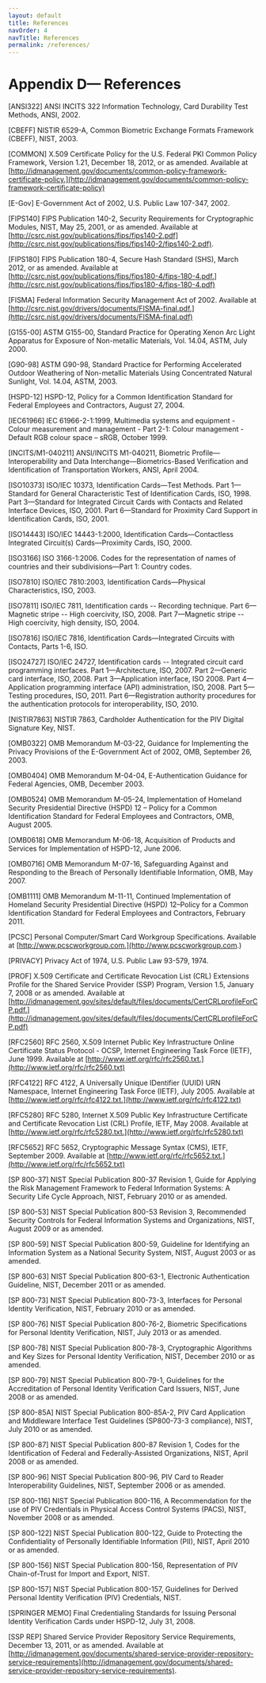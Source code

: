 ```yaml
---
layout: default
title: References
navOrder: 4
navTitle: References
permalink: /references/
---
```


# Appendix D— References

[ANSI322] ANSI INCITS 322 Information Technology, Card Durability Test Methods, ANSI,
2002.

[CBEFF] NISTIR 6529-A, Common Biometric Exchange Formats Framework (CBEFF), NIST,
2003.

[COMMON] X.509 Certificate Policy for the U.S. Federal PKI Common Policy Framework,
Version 1.21, December 18, 2012, or as amended. Available at
[http://idmanagement.gov/documents/common-policy-framework-certificate-policy.](http://idmanagement.gov/documents/common-policy-framework-certificate-policy)

[E-Gov] E-Government Act of 2002, U.S. Public Law 107-347, 2002.

[FIPS140] FIPS Publication 140-2, Security Requirements for Cryptographic Modules, NIST,
May 25, 2001, or as amended. Available at [http://csrc.nist.gov/publications/fips/fips140-2.pdf](http://csrc.nist.gov/publications/fips/fips140-2/fips140-2.pdf).

[FIPS180] FIPS Publication 180-4, Secure Hash Standard (SHS), March 2012, or as amended.
Available at [http://csrc.nist.gov/publications/fips/fips180-4/fips-180-4.pdf.](http://csrc.nist.gov/publications/fips/fips180-4/fips-180-4.pdf)

[FISMA] Federal Information Security Management Act of 2002. Available at
[http://csrc.nist.gov/drivers/documents/FISMA-final.pdf.](http://csrc.nist.gov/drivers/documents/FISMA-final.pdf)

[G155-00] ASTM G155-00, Standard Practice for Operating Xenon Arc Light Apparatus for
Exposure of Non-metallic Materials, Vol. 14.04, ASTM, July 2000.

[G90-98] ASTM G90-98, Standard Practice for Performing Accelerated Outdoor Weathering of
Non-metallic Materials Using Concentrated Natural Sunlight, Vol. 14.04, ASTM, 2003.

[HSPD-12] HSPD-12, Policy for a Common Identification Standard for Federal Employees and
Contractors, August 27, 2004.

[IEC61966] IEC 61966-2-1:1999, Multimedia systems and equipment - Colour measurement and
management - Part 2-1: Colour management - Default RGB colour space – sRGB, October 1999.

[INCITS/M1-040211] ANSI/INCITS M1-040211, Biometric Profile—Interoperability and Data
Interchange—Biometrics-Based Verification and Identification of Transportation Workers,
ANSI, April 2004.

[ISO10373] ISO/IEC 10373, Identification Cards—Test Methods. Part 1—Standard for General
Characteristic Test of Identification Cards, ISO, 1998. Part 3—Standard for Integrated Circuit
Cards with Contacts and Related Interface Devices, ISO, 2001. Part 6—Standard for Proximity
Card Support in Identification Cards, ISO, 2001.

[ISO14443] ISO/IEC 14443-1:2000, Identification Cards—Contactless Integrated Circuit(s)
Cards—Proximity Cards, ISO, 2000.

[ISO3166] ISO 3166-1:2006. Codes for the representation of names of countries and their
subdivisions—Part 1: Country codes.

[ISO7810] ISO/IEC 7810:2003, Identification Cards—Physical Characteristics, ISO, 2003.

[ISO7811] ISO/IEC 7811, Identification cards -- Recording technique. Part 6—Magnetic
stripe -- High coercivity, ISO, 2008. Part 7—Magnetic stripe -- High coercivity, high density,
ISO, 2004.

[ISO7816] ISO/IEC 7816, Identification Cards—Integrated Circuits with Contacts, Parts 1-6,
ISO.

[ISO24727] ISO/IEC 24727, Identification cards -- Integrated circuit card programming
interfaces. Part 1—Architecture, ISO, 2007. Part 2—Generic card interface, ISO, 2008. Part
3—Application interface, ISO 2008. Part 4—Application programming interface (API)
administration, ISO, 2008. Part 5—Testing procedures, ISO, 2011. Part 6—Registration
authority procedures for the authentication protocols for interoperability, ISO, 2010.

[NISTIR7863] NISTIR 7863, Cardholder Authentication for the PIV Digital Signature Key,
NIST.

[OMB0322] OMB Memorandum M-03-22, Guidance for Implementing the Privacy Provisions of
the E-Government Act of 2002, OMB, September 26, 2003.

[OMB0404] OMB Memorandum M-04-04, E-Authentication Guidance for Federal Agencies,
OMB, December 2003.

[OMB0524] OMB Memorandum M-05-24, Implementation of Homeland Security Presidential
Directive (HSPD) 12 – Policy for a Common Identification Standard for Federal Employees and
Contractors, OMB, August 2005.

[OMB0618] OMB Memorandum M-06-18, Acquisition of Products and Services for
Implementation of HSPD-12, June 2006.

[OMB0716] OMB Memorandum M-07-16, Safeguarding Against and Responding to the Breach
of Personally Identifiable Information, OMB, May 2007.

[OMB1111] OMB Memorandum M-11-11, Continued Implementation of Homeland Security
Presidential Directive (HSPD) 12–Policy for a Common Identification Standard for Federal
Employees and Contractors, February 2011.

[PCSC] Personal Computer/Smart Card Workgroup Specifications. Available at
[http://www.pcscworkgroup.com.](http://www.pcscworkgroup.com.)

[PRIVACY] Privacy Act of 1974, U.S. Public Law 93-579, 1974.

[PROF] X.509 Certificate and Certificate Revocation List (CRL) Extensions Profile for the
Shared Service Provider (SSP) Program, Version 1.5, January 7, 2008 or as amended. Available
at [http://idmanagement.gov/sites/default/files/documents/CertCRLprofileForCP.pdf.](http://idmanagement.gov/sites/default/files/documents/CertCRLprofileForCP.pdf)

[RFC2560] RFC 2560, X.509 Internet Public Key Infrastructure Online Certificate Status
Protocol - OCSP, Internet Engineering Task Force (IETF), June 1999. Available at
[http://www.ietf.org/rfc/rfc2560.txt.](http://www.ietf.org/rfc/rfc2560.txt)


[RFC4122] RFC 4122, A Universally Unique IDentifier (UUID) URN Namespace, Internet
Engineering Task Force (IETF), July 2005. Available at [http://www.ietf.org/rfc/rfc4122.txt.](http://www.ietf.org/rfc/rfc4122.txt)

[RFC5280] RFC 5280, Internet X.509 Public Key Infrastructure Certificate and Certificate
Revocation List (CRL) Profile, IETF, May 2008. Available at [http://www.ietf.org/rfc/rfc5280.txt.](http://www.ietf.org/rfc/rfc5280.txt)

[RFC5652] RFC 5652, Cryptographic Message Syntax (CMS), IETF, September 2009. Available
at [http://www.ietf.org/rfc/rfc5652.txt.](http://www.ietf.org/rfc/rfc5652.txt)

[SP 800-37] NIST Special Publication 800-37 Revision 1, Guide for Applying the Risk
Management Framework to Federal Information Systems: A Security Life Cycle Approach, NIST,
February 2010 or as amended.

[SP 800-53] NIST Special Publication 800-53 Revision 3, Recommended Security Controls for
Federal Information Systems and Organizations, NIST, August 2009 or as amended.

[SP 800-59] NIST Special Publication 800-59, Guideline for Identifying an Information System
as a National Security System, NIST, August 2003 or as amended.

[SP 800-63] NIST Special Publication 800-63-1, Electronic Authentication Guideline, NIST,
December 2011 or as amended.

[SP 800-73] NIST Special Publication 800-73-3, Interfaces for Personal Identity Verification,
NIST, February 2010 or as amended.

[SP 800-76] NIST Special Publication 800-76-2, Biometric Specifications for Personal Identity
Verification, NIST, July 2013 or as amended.

[SP 800-78] NIST Special Publication 800-78-3, Cryptographic Algorithms and Key Sizes for
Personal Identity Verification, NIST, December 2010 or as amended.

[SP 800-79] NIST Special Publication 800-79-1, Guidelines for the Accreditation of Personal
Identity Verification Card Issuers, NIST, June 2008 or as amended.

[SP 800-85A] NIST Special Publication 800-85A-2, PIV Card Application and Middleware
Interface Test Guidelines (SP800-73-3 compliance), NIST, July 2010 or as amended.

[SP 800-87] NIST Special Publication 800-87 Revision 1, Codes for the Identification of Federal
and Federally-Assisted Organizations, NIST, April 2008 or as amended.

[SP 800-96] NIST Special Publication 800-96, PIV Card to Reader Interoperability Guidelines,
NIST, September 2006 or as amended.

[SP 800-116] NIST Special Publication 800-116, A Recommendation for the use of PIV
Credentials in Physical Access Control Systems (PACS), NIST, November 2008 or as amended.

[SP 800-122] NIST Special Publication 800-122, Guide to Protecting the Confidentiality of
Personally Identifiable Information (PII), NIST, April 2010 or as amended.

[SP 800-156] NIST Special Publication 800-156, Representation of PIV Chain-of-Trust for
Import and Export, NIST.


[SP 800-157] NIST Special Publication 800-157, Guidelines for Derived Personal Identity
Verification (PIV) Credentials, NIST.

[SPRINGER MEMO] Final Credentialing Standards for Issuing Personal Identity Verification
Cards under HSPD-12, July 31, 2008.

[SSP REP] Shared Service Provider Repository Service Requirements, December 13, 2011, or as
amended. Available at [http://idmanagement.gov/documents/shared-service-provider-repository-service-requirements](http://idmanagement.gov/documents/shared-service-provider-repository-service-requirements).


